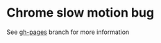 # Chrome slow motion bug

See [gh-pages](https://github.com/bes/chrome-video-slowmo/tree/gh-pages) branch for more information